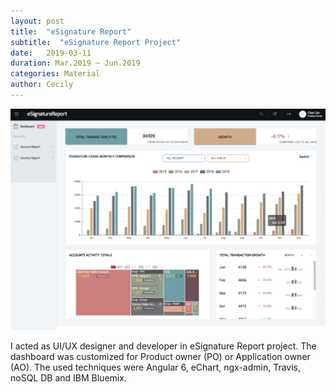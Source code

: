 ```yaml
---
layout: post
title:  "eSignature Report"
subtitle:  "eSignature Report Project"
date:   2019-03-11
duration: Mar.2019 ~ Jun.2019
categories: Material
author: Cecily
---
```

![Demo](../assets/img/esignaturereport.png)

I acted as UI/UX designer and developer in eSignature Report project. The dashboard was customized for Product owner (PO) or Application owner (AO). The used techniques were Angular 6, eChart, ngx-admin, Travis, noSQL DB and IBM Bluemix.
